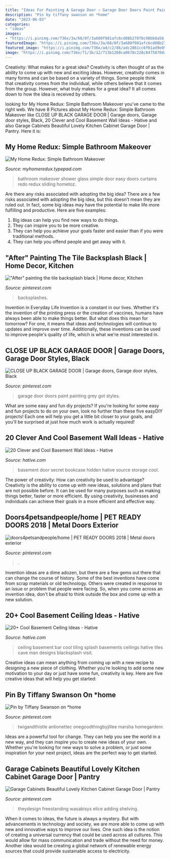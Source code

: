 ```yaml
---
title: "Ideas For Painting A Garage Door ~ Garage Door Doors Paint Painting Grey Got Styles"
description: "Pin by tiffany swanson on *home"
date: "2023-06-03"
categories:
- "ideas"
images:
- "https://i.pinimg.com/736x/3a/68/0f/3a680f981afc6cd08b278f8c98bb8a56.jpg"
featuredImage: "https://i.pinimg.com/736x/3a/68/0f/3a680f981afc6cd08b278f8c98bb8a56.jpg"
featured_image: "https://i.pinimg.com/736x/ad/c2/86/adc2861cc6f01ad9e0592c3940c808a7--tile.jpg"
image: "https://i.pinimg.com/736x/71/3b/12/713b1260ca0678c228c8475870da54cd--black-garage-doors-roof-paint.jpg"
---
```



Creativity: What makes for a great idea?
Creativity is often thought of as the ability to come up with new and exciting ideas. However, creativity comes in many forms and can be based on a variety of things. Some people think that creativity comes from the individual, while others believe that it comes from the group. However, what truly makes for a great idea? It all comes down to how the idea is received by others.

	

		
looking for My Home Redux: Simple Bathroom Makeover you've came to the right web. We have 8 Pictures about My Home Redux: Simple Bathroom Makeover like CLOSE UP BLACK GARAGE DOOR | Garage doors, Garage door styles, Black, 20 Clever and Cool Basement Wall Ideas - Hative and also Garage Cabinets Beautiful Lovely Kitchen Cabinet Garage Door | Pantry. Here it is:
		
    
## My Home Redux: Simple Bathroom Makeover

<img loading=lazy src="https://myhomeredux.typepad.com/.a/6a00d834517dbf69e2011570337ce9970b-600wi" onerror="this.onerror=null;this.src='https://tse4.mm.bing.net/th?id=OIP.vBZphmsZH1YwmeQCOUVUvAHaJ4&amp;pid=15.1';" alt="My Home Redux: Simple Bathroom Makeover">

_Source: myhomeredux.typepad.com_

>bathroom makeover shower glass simple door easy doors curtains redo redux sliding hometoz. 

	

Are there any risks associated with adopting the big idea?
There are a few risks associated with adopting the big idea, but this doesn’t mean they are ruled out. In fact, some big ideas may have the potential to make life more fulfilling and productive. Here are five examples: 
1. Big ideas can help you find new ways to do things.
2. They can inspire you to be more creative.
3. They can help you achieve your goals faster and easier than if you were traditional methods.
4. They can help you offend people and get away with it.

    
## &quot;After&quot; Painting The Tile Backsplash Black | Home Decor, Kitchen

<img loading=lazy src="https://i.pinimg.com/736x/ad/c2/86/adc2861cc6f01ad9e0592c3940c808a7--tile.jpg" onerror="this.onerror=null;this.src='https://tse2.mm.bing.net/th?id=OIP.QnL2mYdWMRvuQ7jb--RfIAHaJ3&amp;pid=15.1';" alt="&quot;After&quot; painting the tile backsplash black | Home decor, Kitchen">

_Source: pinterest.com_

>backsplashes. 

	

Invention in Everyday Life
Invention is a constant in our lives. Whether it's the invention of the printing press or the creation of vaccines, humans have always been able to make things better. But what does this mean for tomorrow? For one, it means that ideas and technologies will continue to updates and improve over time. Additionally, these inventions can be used to improve people's quality of life, which is what we're most interested in.

    
## CLOSE UP BLACK GARAGE DOOR | Garage Doors, Garage Door Styles, Black

<img loading=lazy src="https://i.pinimg.com/736x/71/3b/12/713b1260ca0678c228c8475870da54cd--black-garage-doors-roof-paint.jpg" onerror="this.onerror=null;this.src='https://tse2.mm.bing.net/th?id=OIP.BxQtabYYJultGwdrAtBqHQHaJ3&amp;pid=15.1';" alt="CLOSE UP BLACK GARAGE DOOR | Garage doors, Garage door styles, Black">

_Source: pinterest.com_

>garage door doors paint painting grey got styles. 

	

What are some easy and fun diy projects?
If you're looking for some easy and fun projects to do on your own, look no further than these five easyDIY projects! Each one will help you get a little bit closer to your goals, and you'll be surprised at just how much work is actually required!

    
## 20 Clever And Cool Basement Wall Ideas - Hative

<img loading=lazy src="https://hative.com/wp-content/uploads/2014/05/basement-wall-ideas/2-secret-bookcase-door.jpg" onerror="this.onerror=null;this.src='https://tse1.mm.bing.net/th?id=OIP.m3PQnOQWs2APjJCyO4gy5wHaJ4&amp;pid=15.1';" alt="20 Clever and Cool Basement Wall Ideas - Hative">

_Source: hative.com_

>basement door secret bookcase hidden hative source storage cool. 

	

The power of creativity: How can creativity be used to advantage?
Creativity is the ability to come up with new ideas, solutions and plans that are not possible before. It can be used for many purposes such as making things better, faster or more efficient. By using creativity, businesses and individuals can achieve their goals in a more efficient and effective way.

    
## Doors4petsandpeople/home | PET READY DOORS 2018 | Metal Doors Exterior

<img loading=lazy src="https://i.pinimg.com/736x/bf/24/70/bf2470afdce8238d99804c3d896caa59.jpg" onerror="this.onerror=null;this.src='https://tse2.mm.bing.net/th?id=OIP.BJiRll76omWySoQBssg3JgHaJ3&amp;pid=15.1';" alt="doors4petsandpeople/home | PET READY DOORS 2018 | Metal doors exterior">

_Source: pinterest.com_

>. 

	

Invention ideas are a dime adozen, but there are a few gems out there that can change the course of history. Some of the best inventions have come from scrap materials or old technology. Others were created in response to an issue or problem that people were facing. So, when you come across an invention idea, don't be afraid to think outside the box and come up with a new solution.

    
## 20+ Cool Basement Ceiling Ideas - Hative

<img loading=lazy src="https://hative.com/wp-content/uploads/2014/05/basement-ceiling-ideas/12-black-splash-tiling-as-ceiling.jpg" onerror="this.onerror=null;this.src='https://tse2.mm.bing.net/th?id=OIP.YG5JfZZzDcxuNy4W0UOshwHaLH&amp;pid=15.1';" alt="20+ Cool Basement Ceiling Ideas - Hative">

_Source: hative.com_

>ceiling basement bar cool tiling splash basements ceilings hative tiles cave man designs blacksplash visit. 

	

Creative ideas can mean anything from coming up with a new recipe to designing a new piece of clothing. Whether you’re looking to add some new motivation to your day or just have some fun, creativity is key. Here are five creative ideas that will help you get started: 

    
## Pin By Tiffany Swanson On *home

<img loading=lazy src="https://i.pinimg.com/736x/12/da/d3/12dad361616c323e631dec5902664c85--fall-front-doors-front-door-colors.jpg" onerror="this.onerror=null;this.src='https://tse2.mm.bing.net/th?id=OIP.H22DtO7AfE585i_zy9N5XwHaLH&amp;pid=15.1';" alt="Pin by Tiffany Swanson on *home">

_Source: pinterest.com_

>twigandthistle antionettec onegoodthingbyjillee marsha homegardenr. 

	

Ideas are a powerful tool for change. They can help you see the world in a new way, and they can inspire you to create new ideas of your own. Whether you're looking for new ways to solve a problem, or just some inspiration for your next project, ideas are the perfect way to get started.

    
## Garage Cabinets Beautiful Lovely Kitchen Cabinet Garage Door | Pantry

<img loading=lazy src="https://i.pinimg.com/736x/3a/68/0f/3a680f981afc6cd08b278f8c98bb8a56.jpg" onerror="this.onerror=null;this.src='https://tse2.mm.bing.net/th?id=OIP.IlFSIxymIWMCW2cxx9q6fQHaLF&amp;pid=15.1';" alt="Garage Cabinets Beautiful Lovely Kitchen Cabinet Garage Door | Pantry">

_Source: pinterest.com_

>theydesign freestanding wasabisys elice adding shelving. 

	

When it comes to ideas, the future is always a mystery. But with advancements in technology and society, we are more able to come up with new and innovative ways to improve our lives. One such idea is the notion of creating a universal currency that could be used across all cultures. This would allow for mass communication and trade without the need for money. Another idea would be creating a global network of renewable energy sources that could provide sustainable access to electricity.

